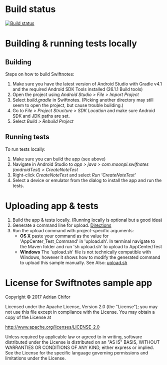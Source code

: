 # Build status
[![Build status](https://build.appcenter.ms/v0.1/apps/07cf2b4b-3731-4013-90e5-7d790816a968/branches/master/badge)](https://appcenter.ms)

# Building & running tests locally
## Building
Steps on how to build Swiftnotes:
1. Make sure you have the latest version of Android Studio with Gradle v4.1 and the required Android SDK Tools installed (26.1.1 Build tools)
2. Open the project using *Android Studio > File > Import Project*
3. Select *build.gradle* in Swiftnotes. (Picking another directory may still seem to open the project, but cause trouble building.)
4. Go to *File > Project Structure > SDK Location* and make sure Android SDK and JDK paths are set.
5. Select *Build > Rebuild Project*

## Running tests
To run tests locally:
1. Make sure you can build the app (see above)
2. Navigate in Android Studio to *app > java > com.moonpi.swifnotes (androidTest) > CreateNoteTest*
3. Right-click *CreateNoteTest* and select *Run 'CreateNoteTest'*
4. Select a device or emulator from the dialog to install the app and run the tests. 

# Uploading app & tests
1. Build the app & tests locally. (Running locally is optional but a good idea)
2. Generate a command line for upload. [Directions](/../../#upload-commands)
3. Run the upload command with project-specific arguments:
   - **OS X** paste your command as the value for 'AppCenter_Test_Command' in 'upload.sh'. In terminal navigate to the Maven folder and run 'sh upload.sh' to upload to AppCenter/Test
   - **Windows** The 'upload.sh' file is not technically compatible with Windows, however it shows how to modify the generated command to upload this sample manually.
See Also: [upload.sh](upload.sh)

# License for Swiftnotes sample app

Copyright &copy; 2017 Adrian Chifor

Licensed under the Apache License, Version 2.0 (the "License"); you may not use this file except in compliance with the License. You may obtain a copy of the License at

http://www.apache.org/licenses/LICENSE-2.0

Unless required by applicable law or agreed to in writing, software distributed under the License is distributed on an "AS IS" BASIS, WITHOUT WARRANTIES OR CONDITIONS OF ANY KIND, either express or implied. See the License for the specific language governing permissions and limitations under the License.
